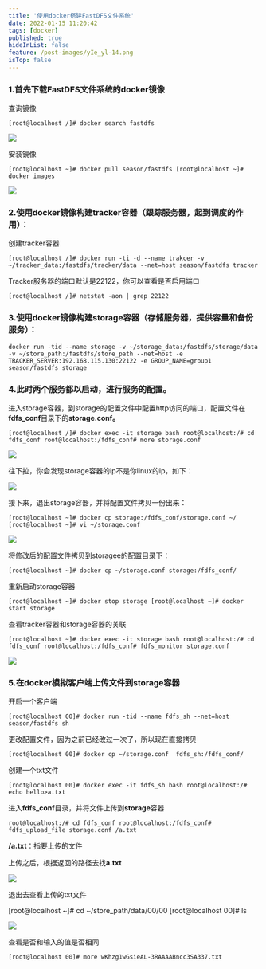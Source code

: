 ```yaml
---
title: '使用docker搭建FastDFS文件系统'
date: 2022-01-15 11:20:42
tags: [docker]
published: true
hideInList: false
feature: /post-images/yIe_yl-14.png
isTop: false
---
```

### 1.首先下载FastDFS文件系统的docker镜像

查询镜像

```shell
[root@localhost /]# docker search fastdfs
```

![](https://tinaxiawuhao.github.io/post-images/1641957924999.png)

安装镜像

```shell
[root@localhost ~]# docker pull season/fastdfs [root@localhost ~]# docker images
```



![](https://tinaxiawuhao.github.io/post-images/1641957936532.png)

### 2.使用docker镜像构建tracker容器（跟踪服务器，起到调度的作用）：

创建tracker容器

```shell
[root@localhost /]# docker run -ti -d --name trakcer -v ~/tracker_data:/fastdfs/tracker/data --net=host season/fastdfs tracker
```



Tracker服务器的端口默认是22122，你可以查看是否启用端口

```shell
[root@localhost /]# netstat -aon | grep 22122
```



### 3.使用docker镜像构建storage容器（存储服务器，提供容量和备份服务）：

```shell
docker run -tid --name storage -v ~/storage_data:/fastdfs/storage/data -v ~/store_path:/fastdfs/store_path --net=host -e TRACKER_SERVER:192.168.115.130:22122 -e GROUP_NAME=group1 season/fastdfs storage
```



### 4.此时两个服务都以启动，进行服务的配置。

进入storage容器，到storage的配置文件中配置http访问的端口，配置文件在**fdfs_conf**目录下的**storage.conf。**

```shell
[root@localhost /]# docker exec -it storage bash root@localhost:/# cd fdfs_conf root@localhost:/fdfs_conf# more storage.conf
```



![](https://tinaxiawuhao.github.io/post-images/1641957952610.png)

往下拉，你会发现storage容器的ip不是你linux的ip，如下：

![](https://tinaxiawuhao.github.io/post-images/1641957960584.png)

接下来，退出storage容器，并将配置文件拷贝一份出来：

```shell
[root@localhost ~]# docker cp storage:/fdfs_conf/storage.conf ~/ [root@localhost ~]# vi ~/storage.conf
```



![](https://tinaxiawuhao.github.io/post-images/1641957970483.png)

将修改后的配置文件拷贝到storagee的配置目录下：

```shell
[root@localhost ~]# docker cp ~/storage.conf storage:/fdfs_conf/
```



重新启动storage容器

```shell
[root@localhost ~]# docker stop storage [root@localhost ~]# docker start storage
```



查看tracker容器和storage容器的关联

```shell
[root@localhost ~]# docker exec -it storage bash root@localhost:/# cd fdfs_conf root@localhost:/fdfs_conf# fdfs_monitor storage.conf
```



![](https://tinaxiawuhao.github.io/post-images/1641957980436.png)

### 5.在docker模拟客户端上传文件到storage容器

开启一个客户端

```shell
[root@localhost 00]# docker run -tid --name fdfs_sh --net=host season/fastdfs sh
```



更改配置文件，因为之前已经改过一次了，所以现在直接拷贝

```shell
[root@localhost 00]# docker cp ~/storage.conf  fdfs_sh:/fdfs_conf/
```



创建一个txt文件

```shell
[root@localhost 00]# docker exec -it fdfs_sh bash root@localhost:/# echo hello>a.txt
```



进入**fdfs_conf**目录，并将文件上传到**storage**容器

```shell
root@localhost:/# cd fdfs_conf root@localhost:/fdfs_conf# fdfs_upload_file storage.conf /a.txt
```



**/a.txt**：指要上传的文件

上传之后，根据返回的路径去找**a.txt**

![](https://tinaxiawuhao.github.io/post-images/1641957990375.png)

退出去查看上传的txt文件

[root@localhost ~]# cd ~/store_path/data/00/00 [root@localhost 00]# ls

![](https://tinaxiawuhao.github.io/post-images/1641958001513.png)

查看是否和输入的值是否相同

```shell
[root@localhost 00]# more wKhzg1wGsieAL-3RAAAABncc3SA337.txt
```

